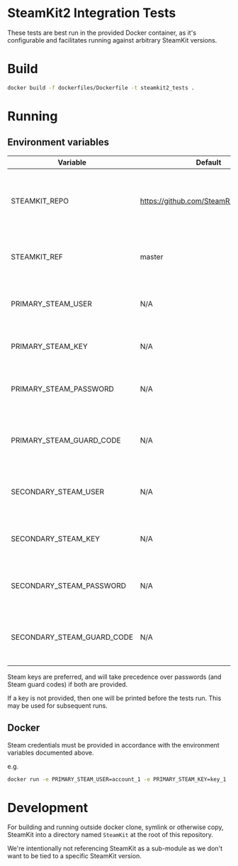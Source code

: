 # SteamKit2 Integration Tests

These tests are best run in the provided Docker container, as it's configurable and facilitates running against arbitrary SteamKit versions.

# Build

```bash
docker build -f dockerfiles/Dockerfile -t steamkit2_tests .
```

# Running

## Environment variables

| Variable | Default | Description |
| --- | --- | --- |
| STEAMKIT_REPO | https://github.com/SteamRE/SteamKit.git | SteamKit Git repository to clone and run the tests against. |
| STEAMKIT_REF | master | Git commit ref to checkout and build against. |
| PRIMARY_STEAM_USER | N/A | Username of the primary Steam account. |
| PRIMARY_STEAM_KEY | N/A | Auth key of the primary Steam account. |
| PRIMARY_STEAM_PASSWORD | N/A | Password of the primary Steam account. |
| PRIMARY_STEAM_GUARD_CODE | N/A | Steam guard code of the primary Steam account. |
| SECONDARY_STEAM_USER | N/A | Username of the secondary Steam account. |
| SECONDARY_STEAM_KEY | N/A | Auth key of the secondary Steam account. |
| SECONDARY_STEAM_PASSWORD | N/A | Password of the secondary Steam account. |
| SECONDARY_STEAM_GUARD_CODE | N/A | Steam guard of the secondary Steam account. |

Steam keys are preferred, and will take precedence over passwords (and Steam guard codes) if both are provided.

If a key is not provided, then one will be printed before the tests run. This may be used for subsequent runs.

## Docker

Steam credentials must be provided in accordance with the environment variables documented above.

e.g.

```bash
docker run -e PRIMARY_STEAM_USER=account_1 -e PRIMARY_STEAM_KEY=key_1 -e SECONDARY_STEAM_USER=account_2 -e SECONDARY_STEAM_KEY=key_2 steamkit2_tests
```

# Development

For building and running outside docker clone, symlink or otherwise copy, SteamKit into a directory named `SteamKit` at the root of this repository.

We're intentionally not referencing SteamKit as a sub-module as we don't want to be tied to a specific SteamKit version.
